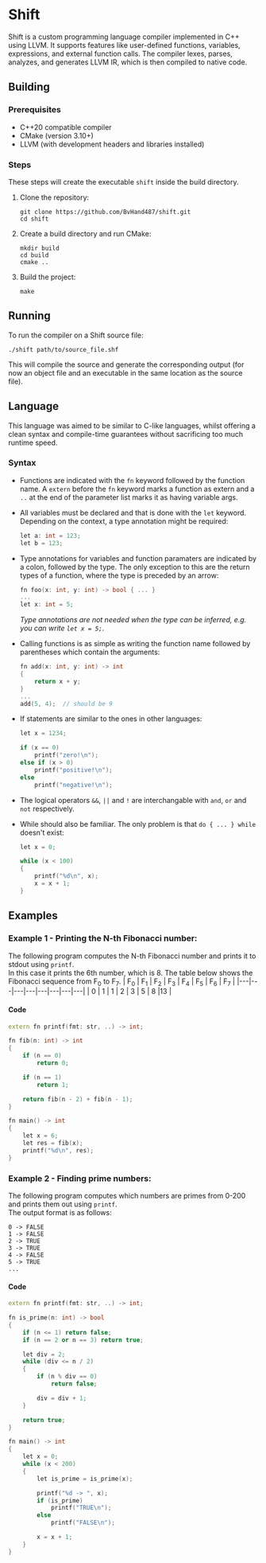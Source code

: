 # Shift
Shift is a custom programming language compiler implemented in C++ using LLVM. It supports features like user-defined functions, variables, expressions, and external function calls. The compiler lexes, parses, analyzes, and generates LLVM IR, which is then compiled to native code.

## Building
### Prerequisites
- C++20 compatible compiler
- CMake (version 3.10+)
- LLVM (with development headers and libraries installed)

### Steps
These steps will create the executable ```shift``` inside the build directory.

1. Clone the repository:

    ```
    git clone https://github.com/BvHand487/shift.git
    cd shift
    ```

2. Create a build directory and run CMake:

    ```
    mkdir build
    cd build
    cmake ..
    ```

3. Build the project:

    ```
    make
    ```

## Running
To run the compiler on a Shift source file:

```
./shift path/to/source_file.shf
```

This will compile the source and generate the corresponding output (for now an object file and an executable in the same location as the source file).


## Language
This language was aimed to be similar to C-like languages, whilst offering a clean syntax and compile-time guarantees without sacrificing too much runtime speed.

### Syntax
- Functions are indicated with the `fn` keyword followed by the function name. A `extern` before the `fn` keyword marks a function as extern and a `..` at the end of the parameter list marks it as having variable args.

- All variables must be declared and that is done with the `let` keyword. Depending on the context, a type annotation might be required:
    ```cpp
    let a: int = 123;
    let b = 123;
    ```

- Type annotations for variables and function paramaters are indicated by a colon, followed by the type. The only exception to this are the return types of a function, where the type is preceded by an arrow:
    ```cpp
    fn foo(x: int, y: int) -> bool { ... }
    ...
    let x: int = 5;
    ```

    *Type annotations are not needed when the type can be inferred, e.g. you can write `let x = 5;`.*

- Calling functions is as simple as writing the function name followed by parentheses which contain the arguments:
    ```cpp
    fn add(x: int, y: int) -> int
    {
        return x + y;
    }
    ...
    add(5, 4);  // should be 9
    ```

- If statements are similar to the ones in other languages:
    ```cpp
    let x = 1234;

    if (x == 0)
        printf("zero!\n");
    else if (x > 0)
        printf("positive!\n");
    else
        printf("negative!\n");
    ```

- The logical operators `&&`, `||` and `!` are interchangable with `and`, `or` and `not` respectively.

- While should also be familiar. The only problem is that `do { ... } while` doesn't exist:
    ```cpp
    let x = 0;

    while (x < 100)
    {
        printf("%d\n", x);
        x = x + 1;
    }
    ```


## Examples
### Example 1 - Printing the N-th Fibonacci number:
The following program computes the N-th Fibonacci number and prints it to stdout using `printf`.
<br/>
In this case it prints the 6th number, which is 8.
The table below shows the Fibonacci sequence from F<sub>0</sub> to F<sub>7</sub>.
| F<sub>0</sub> | F<sub>1</sub> | F<sub>2</sub> | F<sub>3</sub> | F<sub>4</sub> | F<sub>5</sub> | F<sub>6</sub> | F<sub>7</sub> |
|---|---|---|---|---|---|---|---|
| 0 | 1 | 1 | 2 | 3 | 5 | 8 |13 |

#### Code
```cpp
extern fn printf(fmt: str, ..) -> int;

fn fib(n: int) -> int
{
    if (n == 0)
        return 0;

    if (n == 1)
        return 1;

    return fib(n - 2) + fib(n - 1);
}

fn main() -> int
{
    let x = 6;
    let res = fib(x);
    printf("%d\n", res);
}
```

### Example 2 - Finding prime numbers:
The following program computes which numbers are primes from 0-200 and prints them out using `printf`.
<br/>
The output format is as follows:
```
0 -> FALSE
1 -> FALSE
2 -> TRUE
3 -> TRUE
4 -> FALSE
5 -> TRUE
...
```

#### Code
```cpp
extern fn printf(fmt: str, ..) -> int;

fn is_prime(n: int) -> bool
{
    if (n <= 1) return false;
    if (n == 2 or n == 3) return true;

    let div = 2;
    while (div <= n / 2)
    {
        if (n % div == 0)
            return false;

        div = div + 1;
    }

    return true;
}

fn main() -> int
{
    let x = 0;
    while (x < 200)
    {
        let is_prime = is_prime(x);

        printf("%d -> ", x);
        if (is_prime)
            printf("TRUE\n");
        else
            printf("FALSE\n");

        x = x + 1;
    }
}
```
